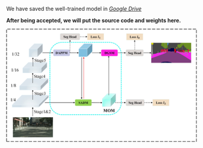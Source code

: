 We have saved the well-trained model in [*Google Drive*](https://drive.google.com/drive/folders/1_Y8ycfBLos4bM9_Ui8Pofl7AJvg31stQ?usp=share_link)

**After being accepted, we will put the source code and weights here.**

![avatar](./data/network.jpg)